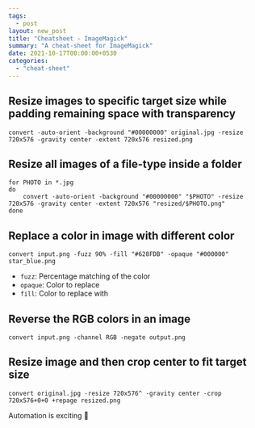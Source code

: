 ```yaml
---
tags:
  - post
layout: new_post
title: "Cheatsheet - ImageMagick"
summary: "A cheat-sheet for ImageMagick"
date: 2021-10-17T00:00:00+0530
categories:
  - "cheat-sheet"
---
```


## Resize images to specific target size while padding remaining space with transparency

```shell
convert -auto-orient -background "#00000000" original.jpg -resize 720x576 -gravity center -extent 720x576 resized.png
```

## Resize all images of a file-type inside a folder

```shell
for PHOTO in *.jpg
do
    convert -auto-orient -background "#00000000" "$PHOTO" -resize 720x576 -gravity center -extent 720x576 "resized/$PHOTO.png"
done
```

## Replace a color in image with different color

```shell
convert input.png -fuzz 90% -fill "#628FDB" -opaque "#000000" star_blue.png
```

- `fuzz`: Percentage matching of the color
- `opaque`: Color to replace
- `fill`: Color to replace with

## Reverse the RGB colors in an image

```shell
convert input.png -channel RGB -negate output.png
```

## Resize image and then crop center to fit target size

```shell
convert original.jpg -resize 720x576^ -gravity center -crop 720x576+0+0 +repage resized.png
```

Automation is exciting 🤖
